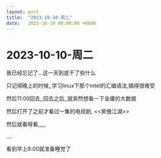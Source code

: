 ```yaml
---
layout: post
title:  "2023-10-10-周二"
date:   2023-10-10 00:00:00 +0800
---
```




# 2023-10-10-周二

我已经忘记了...这一天到底干了些什么



只记得晚上的时候,,学习linux下那个intel的汇编语法,搞得很难受

然后11:00回去,,回去之后,,就突然想看一下金庸的大数据

然后打开了之前才看过一集的电视剧, <<笑傲江湖>>

然后就看呀看,,,,,

....

看到早上8:00就准备睡觉了

